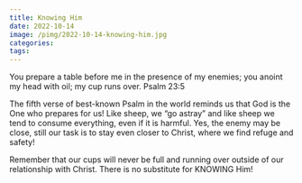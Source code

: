 ```yaml
---
title: Knowing Him
date: 2022-10-14
image: /pimg/2022-10-14-knowing-him.jpg
categories:
tags:
---
```


<p data-block-key="xhcev">You prepare a table before me in the presence of my enemies; you anoint my head with oil; my cup runs over. Psalm 23:5</p><p data-block-key="dctvi">The fifth verse of best-known Psalm in the world reminds us that God is the One who prepares for us! Like sheep, we “go astray” and like sheep we tend to consume everything, even if it is harmful. Yes, the enemy may be close, still our task is to stay even closer to Christ, where we find refuge and safety!</p><p data-block-key="25arr">Remember that our cups will never be full and running over outside of our relationship with Christ. There is no substitute for KNOWING Him!</p>

